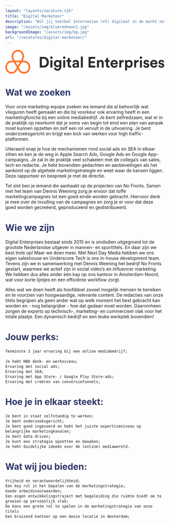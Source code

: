 ```yaml
---
layout: "layouts/vacature.njk"
title: "Digital Marketeer"
description: "Wil jij Voetbal Internation (VI) digitaal in de markt zetten?"
image: "/assets/img/blueredneon1.jpg"
backgroundImage: "/assets/img/bg.jpg"
url: "/vacatures/digital-marketeer/"
---
```

![Digital Enterprises](/assets/img/logo/logo-de.png "Digital Enterprises Digital Marketeer")
# <span style="color:#2d3666;">Wat we zoeken

Voor onze marketing-equipe zoeken we iemand die al behoorlijk wat vlieguren heeft gemaakt en die bij voorkeur ook ervaring heeft in een marketingfunctie bij een online mediabedrijf. Je bent zelfredzaam, wat er in de praktijk op neerkomt dat je soms van begin tot eind een plan van aanpak moet kunnen opzetten én zelf een rol vervult in de uitvoering. Je bent onderzoeksgericht en krijgt een kick van werken voor high traffic-platformen.

Uiteraard snap je hoe de mechanismen rond social ads en SEA in elkaar zitten en ken je de weg in Apple Search Ads, Google Ads en Google App-campaigns. Je zal in de praktijk veel schakelen met de collega’s van sales, tech en redactie. Je hebt bovendien gedachten en aanbevelingen als het aankomt op de algehele marketingstrategie en weet waar de kansen liggen. Deze rapporteer en bespreek je met de directie. 

Tot slot ben je iemand die aanhaakt op de projecten van No Fronts. Samen met het team van Dennis Weening zorg je ervoor dat toffe marketingcampagnes tot een goed einde worden gebracht. Hiervoor denk je mee over de invulling van de campagnes en zorg je er voor dat deze goed worden gecreëerd, geproduceerd en gedistribueerd.


# <span style="color:#2d3666;">Wie we zijn

Digital Enterprises bestaat sinds 2015 en is sindsdien uitgegroeid tot de grootste Nederlandse uitgever in mannen- en sporttitels. En daar zijn we best trots op! Maar we doen meer. Met Next Day Media hebben we ons eigen saleshouse en Underscore Tech is ons in-house development team. Tevens zijn we in samenwerking met Dennis Weening het bedrijf No Fronts gestart, waarmee we actief zijn in social video’s en influencer marketing. We hebben dus alles onder één kap op ons kantoor in Amsterdam-Noord, wat voor korte lijntjes en een efficiënte workflow zorgt.

Alles wat we doen heeft als hoofddoel zoveel mogelijk mensen te bereiken en te voorzien van hoogwaardige, relevante content. De redacties van onze titels begrijpen als geen ander wat op welk moment het best gebracht kan worden en - nog belangrijker - hoe dat gedaan moet worden. Daaromheen zorgen de experts op technisch-, marketing- en commercieel vlak voor het totale plaatje. Een dynamisch bedrijf en een leuke werkplek bovendien!

# <span style="color:#2d3666;">Jouw perks:

    Tenminste 3 jaar ervaring bij een online mediabedrijf;

    Je hebt HBO denk- en werkniveau;
    Ervaring met social ads;
    Ervaring met SEA;
    Ervaring met App Store- / Google Play Store-ads;
    Ervaring met creëren van conversiefunnels;

# <span style="color:#2d3666;"> Hoe je in elkaar steekt:

    Je bent in staat zelfstandig te werken;
    Je bent onderzoeksgericht;
    Je bent goed ingevoerd en hebt het juiste expertiseniveau op belangrijke marketingkanalen;
    Je bent data driven;
    Je kunt een strategie opzetten en bewaken;
    Je hebt duidelijke ideeën over de (online) mediawereld.

# <span style="color:#2d3666;">Wat wij jou bieden:

    Vrijheid en verantwoordelijkheid;
    Een key rol in het bepalen van de marketingstrategie;
    Goede arbeidsvoorwaarden;
    Een eigen ontwikkelingstraject met begeleiding die ruimte biedt om te groeien op persoonlijk vlak;
    De kans een grote rol te spelen in de marketingstrategie van onze titels
    Een bruisend kantoor op een mooie locatie in Amsterdam;